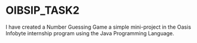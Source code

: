 # OIBSIP_TASK2
I have created a  Number Guessing Game a simple mini-project in the Oasis Infobyte internship program using the Java Programming Language.
